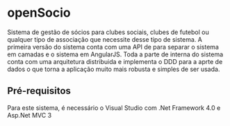 # openSocio
Sistema de gestão de sócios para clubes sociais, clubes de futebol ou qualquer tipo de associação que necessite desse tipo de sistema. A primeira versão do sistema conta com uma API de para separar o sistema em camadas e o sistema em AngularJS. Toda a parte de interna do sistema conta com uma arquitetura distribuida e implementa o DDD para a aprte de dados o que torna a aplicação muito mais robusta e simples de ser usada.

## Pré-requisitos
Para este sistema, é necessário o Visual Studio com .Net Framework 4.0 e Asp.Net MVC 3
